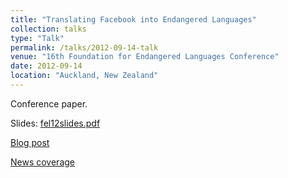 ```yaml
---
title: "Translating Facebook into Endangered Languages"
collection: talks
type: "Talk"
permalink: /talks/2012-09-14-talk
venue: "16th Foundation for Endangered Languages Conference"
date: 2012-09-14
location: "Auckland, New Zealand"
---
```

 
Conference paper.

Slides: [fel12slides.pdf](/files/fel12slides.pdf)

[Blog post](https://indigenoustweets.blogspot.com/2012/10/facebook-in-your-language.html)

[News coverage](https://www.youtube.com/watch?v=Gm9GnJVQUvE)

